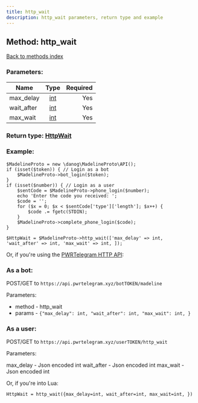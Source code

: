 ```yaml
---
title: http_wait
description: http_wait parameters, return type and example
---
```

## Method: http\_wait  
[Back to methods index](index.md)


### Parameters:

| Name     |    Type       | Required |
|----------|:-------------:|---------:|
|max\_delay|[int](../types/int.md) | Yes|
|wait\_after|[int](../types/int.md) | Yes|
|max\_wait|[int](../types/int.md) | Yes|


### Return type: [HttpWait](../types/HttpWait.md)

### Example:


```
$MadelineProto = new \danog\MadelineProto\API();
if (isset($token)) { // Login as a bot
    $MadelineProto->bot_login($token);
}
if (isset($number)) { // Login as a user
    $sentCode = $MadelineProto->phone_login($number);
    echo 'Enter the code you received: ';
    $code = '';
    for ($x = 0; $x < $sentCode['type']['length']; $x++) {
        $code .= fgetc(STDIN);
    }
    $MadelineProto->complete_phone_login($code);
}

$HttpWait = $MadelineProto->http_wait(['max_delay' => int, 'wait_after' => int, 'max_wait' => int, ]);
```

Or, if you're using the [PWRTelegram HTTP API](https://pwrtelegram.xyz):

### As a bot:

POST/GET to `https://api.pwrtelegram.xyz/botTOKEN/madeline`

Parameters:

* method - http_wait
* params - `{"max_delay": int, "wait_after": int, "max_wait": int, }`



### As a user:

POST/GET to `https://api.pwrtelegram.xyz/userTOKEN/http_wait`

Parameters:

max_delay - Json encoded int
wait_after - Json encoded int
max_wait - Json encoded int



Or, if you're into Lua:

```
HttpWait = http_wait({max_delay=int, wait_after=int, max_wait=int, })
```

